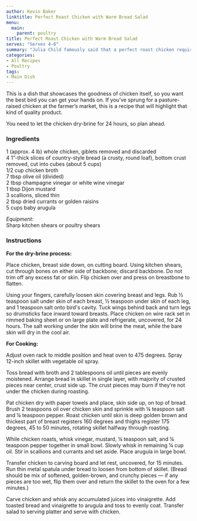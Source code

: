 ```yaml
---
author: Kevin Baker
linktitle: Perfect Roast Chicken with Warm Bread Salad
menu:
  main:
    parent: poultry
title: Perfect Roast Chicken with Warm Bread Salad
serves: "Serves 4-6"
summary: "Julia Child famously said that a perfect roast chicken requires a “greed for perfection”. This version requires a bit of forethought but could hardly be easier. And it’s nearly the perfect chicken meal — shatteringly crisp skin, moist and flavorful meat, and and light arugula salad studded with croutons of crusty bread flavored with chicken drippings and browned in chicken fat. "
categories:
- All Recipes
- Poultry
tags:
- Main Dish
---
```

This is a dish that showcases the goodness of chicken itself, so you want the best bird you can get your hands on. If you’ve sprung for a pasture-raised chicken at the farmer’s market, this is a recipe that will highlight that kind of quality product.

You need to let the chicken dry-brine for 24 hours, so plan ahead.

### Ingredients

<div class="ingredient-list">

1 (approx. 4 lb) whole chicken, giblets removed and discarded  
4 1”-thick slices of country-style bread (a crusty, round loaf), bottom crust removed, cut into cubes (about 5 cups)  
1/2 cup chicken broth  
7 tbsp olive oil (divided)  
2 tbsp champagne vinegar or white wine vinegar  
1 tbsp Dijon mustard  
3 scallions, sliced thin  
2 tbsp dried currants or golden raisins  
5 cups baby arugula  
  
*Equipment:*  
Sharp kitchen shears or poultry shears  

</div>

### Instructions

**For the dry-brine process:**

Place chicken, breast side down, on cutting board. Using kitchen shears, cut through bones on either side of backbone; discard backbone. Do not trim off any excess fat or skin. Flip chicken over and press on breastbone to flatten. 

Using your fingers, carefully loosen skin covering breast and legs. Rub ½ teaspoon salt under skin of each breast, ½ teaspoon under skin of each leg, and 1 teaspoon salt onto bird's cavity. Tuck wings behind back and turn legs so drumsticks face inward toward breasts. Place chicken on wire rack set in rimmed baking sheet or on large plate and refrigerate, uncovered, for 24 hours. The salt working under the skin will brine the meat, while the bare skin will dry in the cool air.

**For Cooking:**

Adjust oven rack to middle position and heat oven to 475 degrees. Spray 12-inch skillet with vegetable oil spray. 

Toss bread with broth and 2 tablespoons oil until pieces are evenly moistened. Arrange bread in skillet in single layer, with majority of crusted pieces near center, crust side up. The crust pieces may burn if they’re not under the chicken during roasting. 

Pat chicken dry with paper towels and place, skin side up, on top of bread. Brush 2 teaspoons oil over chicken skin and sprinkle with ¼ teaspoon salt and ¼ teaspoon pepper. Roast chicken until skin is deep golden brown and thickest part of breast registers 160 degrees and thighs register 175 degrees, 45 to 50 minutes, rotating skillet halfway through roasting. 

While chicken roasts, whisk vinegar, mustard, ¼ teaspoon salt, and ¼ teaspoon pepper together in small bowl. Slowly whisk in remaining ¼ cup oil. Stir in scallions and currants and set aside. Place arugula in large bowl. 

Transfer chicken to carving board and let rest, uncovered, for 15 minutes. Run thin metal spatula under bread to loosen from bottom of skillet. (Bread should be mix of softened, golden-brown, and crunchy pieces — if any pieces are too wet, flip them over and return the skillet to the oven for a few minutes.) 

Carve chicken and whisk any accumulated juices into vinaigrette. Add toasted bread and vinaigrette to arugula and toss to evenly coat. Transfer salad to serving platter and serve with chicken. 